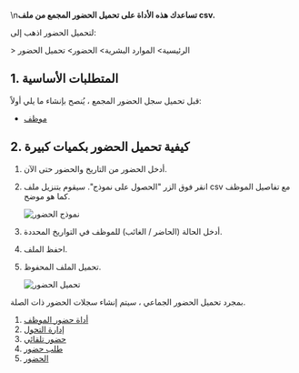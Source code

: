 \n**تساعدك هذه الأداة على تحميل الحضور المجمع من ملف csv.**

لتحميل الحضور اذهب إلى:

\> الرئيسية> الموارد البشرية> الحضور> تحميل الحضور

## 1. المتطلبات الأساسية

قبل تحميل سجل الحضور المجمع ، يُنصح بإنشاء ما يلي أولاً:

* [موظف](https://docs.erpnext.com/docs/v14/user/manual/en/human-resources/employee)

## 2. كيفية تحميل الحضور بكميات كبيرة

1. أدخل الحضور من التاريخ والحضور حتى الآن.
2. انقر فوق الزر "الحصول على نموذج". سيقوم بتنزيل ملف csv مع تفاصيل الموظف كما هو موضح.
    
    ![نموذج الحضور](https://docs.erpnext.com/files/upload-attendance1.png)
    
3. أدخل الحالة (الحاضر / الغائب) للموظف في التواريخ المحددة.
    
4. احفظ الملف.
5. تحميل الملف المحفوظ.
    
    ![تحميل الحضور](https://docs.erpnext.com/files/upload-attendance.png)
    

بمجرد تحميل الحضور الجماعي ، سيتم إنشاء سجلات الحضور ذات الصلة.

1. [أداة حضور الموظف](https://docs.erpnext.com/docs/v14/user/manual/en/human-resources/employee-attendance-tool)
2. [إدارة التحول](https://docs.erpnext.com/docs/v14/user/manual/en/human-resources/shift-management)
3. [حضور تلقائي](https://docs.erpnext.com/docs/v14/user/manual/en/human-resources/auto-attendance)
4. [طلب حضور](https://docs.erpnext.com/docs/v14/user/manual/en/human-resources/attendance-request)
5. [الحضور](https://docs.erpnext.com/docs/v14/user/manual/en/human-resources/attendance)
